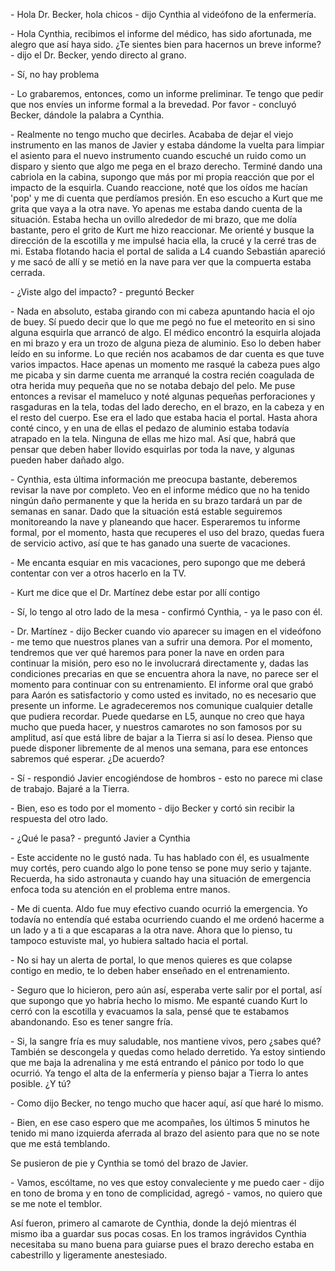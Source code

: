 \- Hola Dr. Becker, hola chicos - dijo Cynthia al videófono de la enfermería.

\- Hola Cynthia, recibimos el informe del médico, has sido afortunada, me alegro que así haya sido.  ¿Te sientes bien para hacernos un breve informe? - dijo el Dr. Becker, yendo directo al grano.

\- Sí, no hay problema

\- Lo grabaremos, entonces, como un informe preliminar.  Te tengo que pedir que nos envíes un informe formal a la brevedad.  Por favor - concluyó Becker, dándole la palabra a Cynthia.

\- Realmente no tengo mucho que decirles.  Acababa de dejar el viejo instrumento en las manos de Javier y estaba dándome la vuelta para limpiar el asiento para el nuevo instrumento cuando escuché un ruido como un disparo y siento que algo me pega en el brazo derecho. Terminé dando una cabriola en  la cabina, supongo que más por mi propia reacción que por el impacto de la esquirla.  Cuando reaccione, noté que los oídos me hacían 'pop' y me di cuenta que perdíamos presión.  En eso escucho a Kurt que me grita que vaya a la otra nave.  Yo apenas me estaba dando cuenta de la situación.  Estaba hecha un ovillo alrededor de mi brazo, que me dolía bastante, pero el grito de Kurt me hizo reaccionar.  Me orienté y busque la dirección de la escotilla y me impulsé hacia ella, la crucé y la cerré tras de mi.  Estaba flotando hacia el portal de salida a L4 cuando Sebastián apareció y me sacó de allí y se metió en la nave para ver que la compuerta estaba cerrada.

\- ¿Viste algo del impacto? - preguntó Becker

\- Nada en absoluto, estaba girando con mi cabeza apuntando hacia el ojo de buey.  Sí puedo decir que lo que me pegó no fue el meteorito en si sino alguna esquirla que arrancó de algo.  El médico encontró la esquirla alojada en mi brazo y era un trozo de alguna pieza de aluminio.  Eso lo deben haber leído en su informe.  Lo que recién nos acabamos de dar cuenta es que tuve varios impactos.  Hace apenas un momento me rasqué la cabeza pues algo me picaba y sin darme cuenta me arranqué la costra recién coagulada de otra herida muy pequeña que no se notaba debajo del pelo.  Me puse entonces a revisar el mameluco y noté algunas pequeñas perforaciones y rasgaduras en la tela, todas del lado derecho, en el brazo, en la cabeza y en el resto del cuerpo. Ese era el lado que estaba hacia el portal. Hasta ahora conté cinco, y en una de ellas el pedazo de aluminio estaba todavía atrapado en la tela.  Ninguna de ellas me hizo mal.  Así que, habrá que pensar que deben haber llovido esquirlas por toda la nave, y algunas pueden haber dañado algo.

\- Cynthia, esta última información me preocupa bastante, deberemos revisar la nave por completo.  Veo en el informe médico que no ha tenido ningún daño permanente y que la herida en su brazo tardará un par de semanas en sanar.  Dado que la situación está estable seguiremos monitoreando la nave y planeando que hacer. Esperaremos tu informe formal, por el momento, hasta que recuperes el uso del brazo, quedas fuera de servicio activo, así que te has ganado una suerte de vacaciones.

\- Me encanta esquiar en mis vacaciones, pero supongo que me deberá contentar con ver a otros hacerlo en la TV.

\- Kurt me dice que el Dr. Martínez debe estar por allí contigo

\- Sí, lo tengo al otro lado de la mesa - confirmó Cynthia, - ya le paso con él.

\- Dr. Martínez - dijo Becker cuando vio aparecer su imagen en el videófono -  me temo que nuestros planes van a sufrir una demora.  Por el momento, tendremos que ver qué haremos para poner la nave en orden para continuar la misión, pero eso no le involucrará directamente y, dadas las condiciones precarias en que se encuentra ahora la nave, no parece ser el momento para continuar con su entrenamiento.  El informe oral que grabó para Aarón es satisfactorio y como usted es invitado, no es necesario que presente un informe. Le agradeceremos nos comunique cualquier detalle que pudiera recordar. Puede quedarse en L5, aunque no creo que haya mucho que pueda hacer, y nuestros camarotes no son famosos por su amplitud, así que está libre de bajar a la Tierra si así lo desea.  Pienso que puede disponer libremente de al menos una semana, para ese entonces sabremos qué esperar. ¿De acuerdo?

\- Sí - respondió Javier encogiéndose de hombros - esto no parece mi clase de trabajo.  Bajaré a la Tierra.

\- Bien, eso es todo por el momento - dijo Becker  y cortó sin recibir la respuesta del otro lado.

\- ¿Qué le pasa?  - preguntó Javier a Cynthia

\- Este accidente no le gustó nada.  Tu has hablado con él, es usualmente muy cortés, pero cuando algo lo pone tenso se pone muy serio y tajante.  Recuerda, ha sido astronauta y cuando hay una situación de emergencia enfoca toda su atención en el problema entre manos.

\- Me di cuenta. Aldo fue muy efectivo cuando ocurrió la emergencia.  Yo todavía no entendía qué estaba ocurriendo cuando el me ordenó hacerme a un lado y a ti a que escaparas a la otra nave.  Ahora que lo pienso, tu tampoco estuviste mal, yo hubiera saltado hacia el portal.

\- No si hay un alerta de portal, lo que menos quieres es que colapse contigo en medio, te lo deben haber enseñado en el entrenamiento.

\- Seguro que lo hicieron, pero aún así, esperaba verte salir por el portal, así que supongo que yo habría hecho lo mismo.  Me espanté cuando Kurt lo cerró con la escotilla y evacuamos la sala, pensé que te estabamos abandonando. Eso es tener sangre fría.

\- Si, la sangre fría es muy saludable, nos mantiene vivos, pero ¿sabes qué? También se descongela y quedas como helado derretido.  Ya estoy sintiendo que me baja la adrenalina y me está entrando el pánico por todo lo que ocurrió.  Ya tengo el alta de la enfermería y pienso bajar a Tierra lo antes posible.  ¿Y tú?

\- Como dijo Becker, no tengo mucho que hacer aquí, así que haré lo mismo.

\- Bien, en ese caso espero que me acompañes, los últimos 5 minutos he tenido mi mano izquierda aferrada al brazo del asiento para que no se note que me está temblando.

Se pusieron de pie y Cynthia se tomó del brazo de Javier.

\- Vamos, escóltame, no ves que estoy convaleciente y me puedo caer - dijo en tono de broma y en tono de complicidad, agregó - vamos, no quiero que se me note el temblor.

Así fueron, primero al camarote de Cynthia, donde la dejó mientras él mismo iba a guardar sus pocas cosas.  En los tramos ingrávidos Cynthia necesitaba su mano buena para guiarse pues el brazo derecho estaba en cabestrillo y ligeramente anestesiado.
